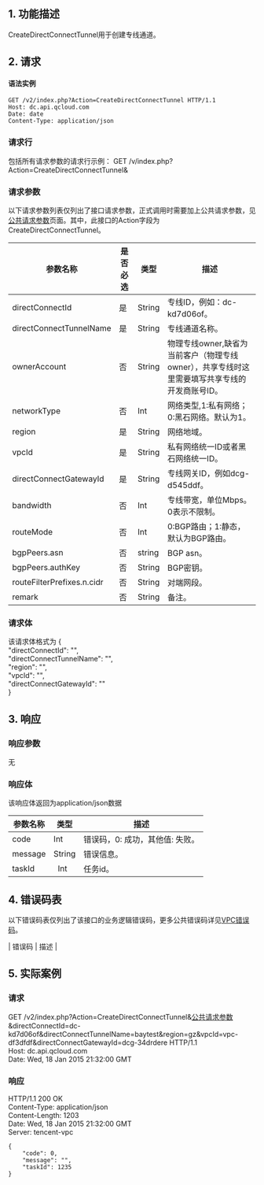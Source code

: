 ## 1. 功能描述
 
CreateDirectConnectTunnel用于创建专线通道。

## 2. 请求
#### 语法实例
```http
GET /v2/index.php?Action=CreateDirectConnectTunnel HTTP/1.1
Host: dc.api.qcloud.com
Date: date
Content-Type: application/json
```
### 请求行
包括所有请求参数的请求行示例：
GET /v/index.php?Action=CreateDirectConnectTunnel&
### 请求参数
以下请求参数列表仅列出了接口请求参数，正式调用时需要加上公共请求参数，见<a href="/doc/api/372/4153" title="公共请求参数">公共请求参数</a>页面。其中，此接口的Action字段为CreateDirectConnectTunnel。

| 参数名称 | 是否必选  | 类型 | 描述 |
|---------|---------|---------|---------|
| directConnectId | 是 | String | 专线ID，例如：dc-kd7d06of。 | 
| directConnectTunnelName | 是 | String | 专线通道名称。 | 
| ownerAccount | 否 | String | 物理专线owner,缺省为当前客户（物理专线owner），共享专线时这里需要填写共享专线的开发商账号ID。|
| networkType | 否 | Int | 网络类型,1:私有网络；0:黑石网络。默认为1。|
| region | 是 | String | 网络地域。|
| vpcId | 是 | String | 私有网络统一ID或者黑石网络统一ID。 |
| directConnectGatewayId | 是 | String |专线网关ID，例如dcg-d545ddf。 |
| bandwidth | 否 | Int | 专线带宽，单位Mbps。0表示不限制。|
| routeMode | 否 | Int | 0:BGP路由；1:静态，默认为BGP路由。|
| bgpPeers.asn | 否 | string | BGP asn。 |
| bgpPeers.authKey | 否 | String | BGP密钥。|
| routeFilterPrefixes.n.cidr | 否 | String | 对端网段。|
| remark | 否 | String | 备注。|

### 请求体
该请求体格式为
{  
"directConnectId": "",  
"directConnectTunnelName": "",  
"region": "",  
"vpcId": "",  
"directConnectGatewayId": ""  
}

## 3. 响应

### 响应参数
无

### 响应体
该响应体返回为application/json数据


| 参数名称 | 类型 | 描述|
|---------|---------|---------|
| code| Int | 错误码，0: 成功，其他值: 失败。 |
| message |  String | 错误信息。 |
|taskId   |   Int   | 任务id。   |


## 4. 错误码表
以下错误码表仅列出了该接口的业务逻辑错误码，更多公共错误码详见<a href="https://www.qcloud.com/doc/api/245/4924" title="VPC错误码">VPC错误码</a>。
 
| 错误码 | 描述 |


## 5. 实际案例 
### 请求
GET /v2/index.php?Action=CreateDirectConnectTunnel&[公共请求参数](https://cloud.tencent.com/doc/api/229/6976)&directConnectId=dc-kd7d06of&directConnectTunnelName=baytest&region=gz&vpcId=vpc-df3dfdf&directConnectGatewayId=dcg-34drdere HTTP/1.1  
Host: dc.api.qcloud.com  
Date: Wed, 18 Jan 2015 21:32:00 GMT
### 响应
HTTP/1.1 200 OK  
Content-Type: application/json  
Content-Length: 1203  
Date: Wed, 18 Jan 2015 21:32:00 GMT  
Server: tencent-vpc
```
{
    "code": 0,
    "message": "",
    "taskId": 1235
}
```

